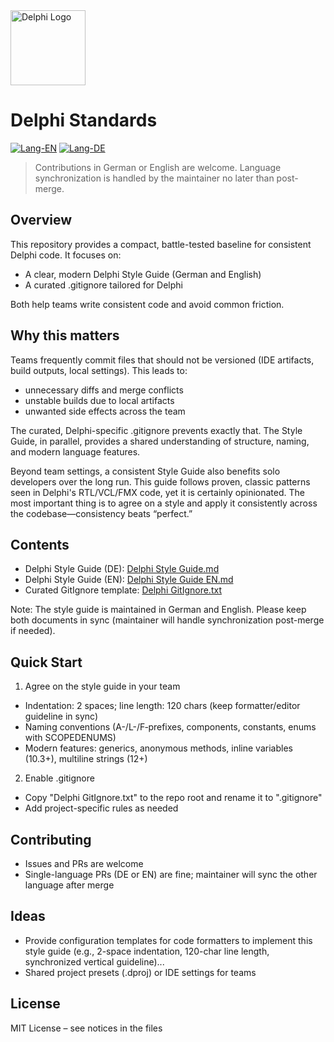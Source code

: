 <div align="left">
  <a href="https://www.embarcadero.com/products/delphi">
    <img src="https://commons.wikimedia.org/wiki/Special:FilePath/Delphi_Logo_12.svg" alt="Delphi Logo" width="120" />
  </a>
</div>


# Delphi Standards

[![Lang-EN](https://img.shields.io/badge/lang-EN-blue.svg)](README.md) [![Lang-DE](https://img.shields.io/badge/lang-DE-lightgrey.svg)](README.de.md)

> Contributions in German or English are welcome. Language synchronization is handled by the maintainer no later than post-merge.

## Overview

This repository provides a compact, battle-tested baseline for consistent Delphi code. It focuses on:

- A clear, modern Delphi Style Guide (German and English)
- A curated .gitignore tailored for Delphi

Both help teams write consistent code and avoid common friction.

## Why this matters

Teams frequently commit files that should not be versioned (IDE artifacts, build outputs, local settings). This leads to:

- unnecessary diffs and merge conflicts
- unstable builds due to local artifacts
- unwanted side effects across the team

The curated, Delphi-specific .gitignore prevents exactly that. The Style Guide, in parallel, provides a shared understanding of structure, naming, and modern language features.

Beyond team settings, a consistent Style Guide also benefits solo developers over the long run. This guide follows proven, classic patterns seen in Delphi's RTL/VCL/FMX code, yet it is certainly opinionated. The most important thing is to agree on a style and apply it consistently across the codebase—consistency beats “perfect.”


## Contents

- Delphi Style Guide (DE): [Delphi Style Guide.md](Delphi%20Style%20Guide.md)
- Delphi Style Guide (EN): [Delphi Style Guide EN.md](Delphi%20Style%20Guide%20EN.md)
- Curated GitIgnore template: [Delphi GitIgnore.txt](Delphi%20GitIgnore.txt)

Note: The style guide is maintained in German and English. Please keep both documents in sync (maintainer will handle synchronization post-merge if needed).

## Quick Start

1) Agree on the style guide in your team
- Indentation: 2 spaces; line length: 120 chars (keep formatter/editor guideline in sync)
- Naming conventions (A-/L-/F‑prefixes, components, constants, enums with SCOPEDENUMS)
- Modern features: generics, anonymous methods, inline variables (10.3+), multiline strings (12+)

2) Enable .gitignore
- Copy "Delphi GitIgnore.txt" to the repo root and rename it to ".gitignore"
- Add project-specific rules as needed

## Contributing

- Issues and PRs are welcome
- Single-language PRs (DE or EN) are fine; maintainer will sync the other language after merge

## Ideas

- Provide configuration templates for code formatters to implement this style guide (e.g., 2-space indentation, 120-char line length, synchronized vertical guideline)...
- Shared project presets (.dproj) or IDE settings for teams

## License

MIT License – see notices in the files